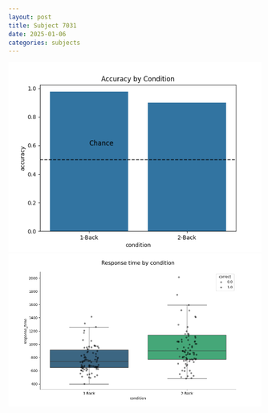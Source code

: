 ```yaml
---
layout: post
title: Subject 7031
date: 2025-01-06
categories: subjects
---
```


![](data/7031/run-19/7031_ATS_acc.png)
![](data/7031/run-19/7031_ATS_rt.png)
